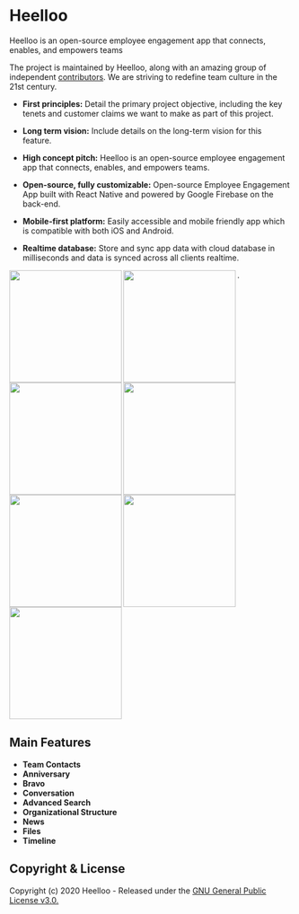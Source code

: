 # Heelloo

Heelloo is an open-source employee engagement app that connects, enables, and empowers teams

The project is maintained by Heelloo, along with an amazing group of independent [contributors](https://github.com/heellooapp/heelloo/graphs/contributors). We are striving to redefine team culture in the 21st century.

* **First principles:** Detail the primary project objective, including the key tenets and customer claims we want to make as part of this project.

* **Long term vision:** Include details on the long-term vision for this feature.

* **High concept pitch:** Heelloo is an open-source employee engagement app that connects, enables, and empowers teams.

* **Open-source, fully customizable:** Open-source Employee Engagement App built with React Native and powered by Google Firebase on the back-end.

* **Mobile-first platform:** Easily accessible and mobile friendly app which is compatible with both iOS and Android.

* **Realtime database:** Store and sync app data with cloud database in milliseconds and data is synced across all clients realtime.

<img src="https://heelloo-app.s3.amazonaws.com/Group+206.png" width="200" align="left" /> .  &nbsp;
<img src="https://heelloo-app.s3.amazonaws.com/Group+209.png" width="200" align="left" > &nbsp;
<img src="https://heelloo-app.s3.amazonaws.com/Group+212.png" width="200" align="left" > &nbsp;
<img src="https://heelloo-app.s3.amazonaws.com/Group+214.png" width="200" align="left"> &nbsp;
<img src="https://heelloo-app.s3.amazonaws.com/Group+217.png" width="200" align="left">
<img src="https://heelloo-app.s3.amazonaws.com/Group+223.png" width="200" align="left">
<img src="https://heelloo-app.s3.amazonaws.com/Group+226.png" width="200">

## **Main Features**

* **Team Contacts**
* **Anniversary**
* **Bravo**
* **Conversation**
* **Advanced Search**
* **Organizational Structure**
* **News**
* **Files**
* **Timeline**

## Copyright & License
Copyright (c) 2020 Heelloo - Released under the [GNU General Public License v3.0.](https://github.com/heellooapp/heelloo/blob/master/LICENSE.md)
